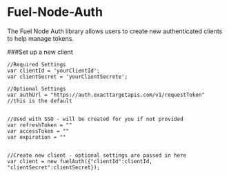 Fuel-Node-Auth
=============

The Fuel Node Auth library allows users to create new authenticated clients to help manage tokens.


###Set up a new client

```
//Required Settings
var clientId = 'yourClientId';
var clientSecret = 'yourClientSecrete';

//Optional Settings
var authUrl = "https://auth.exacttargetapis.com/v1/requestToken" //this is the default


//Used with SSO - will be created for you if not provided
var refreshToken = "" 
var accessToken = ""
var expiration = ""


//Create new client - optional settings are passed in here
var client = new fuelAuth({"clientId":clientId, "clientSecret":clientSecret});

```
